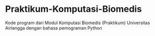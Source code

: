 # Praktikum-Komputasi-Biomedis
Kode program dari Modul Komputasi Biomedis (Praktikum) Universitas Airlangga dengan bahasa pemograman Python
